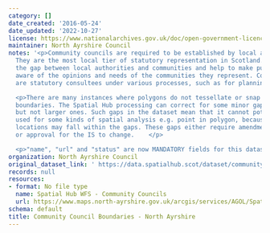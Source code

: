 ```yaml
---
category: []
date_created: '2016-05-24'
date_updated: '2022-10-27'
license: https://www.nationalarchives.gov.uk/doc/open-government-licence/version/3/
maintainer: North Ayrshire Council
notes: '<p>Community councils are required to be established by local authorities.
  They are the most local tier of statutory representation in Scotland. They bridge
  the gap between local authorities and communities and help to make public bodies
  aware of the opinions and needs of the communities they represent. Community councils
  are statutory consultees under various processes, such as for planning applications.</p>

  <p>There are many instances where polygons do not tessellate or snap to local authority
  boundaries. The Spatial Hub processing can correct for some minor gap errors (&lt;5m)
  but not larger ones. Such gaps in the dataset mean that it cannot potentially be
  used for some kinds of spatial analysis e.g. point in polygon, because some point
  locations may fall within the gaps. These gaps either require amendment at source
  or approval for the IS to change.    </p>

  <p>"name", "url" and "status" are now MANDATORY fields for this dataset.                                                                                                                                                                                                                                                                                                                                                                                                                                                                                                                                                                                                                                                                                                                                                                                                                                                                                                                                                                                                                                                                                                                                                                                                                                                                                                                                                                                                                                                                                                                                                                                                                           </p>'
organization: North Ayrshire Council
original_dataset_link: ' https://data.spatialhub.scot/dataset/community_council_boundaries-na'
records: null
resources:
- format: No file type
  name: Spatial Hub WFS - Community Councils
  url: https://www.maps.north-ayrshire.gov.uk/arcgis/services/AGOL/Spatial_Hub/MapServer/WFSServer
schema: default
title: Community Council Boundaries - North Ayrshire
---
```

